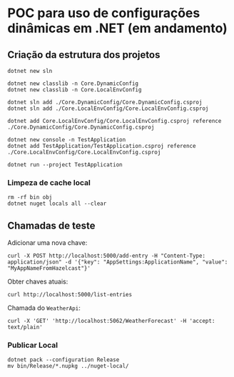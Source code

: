 # POC para uso de configurações dinâmicas em .NET (em andamento)

## Criação da estrutura dos projetos

```shell
dotnet new sln

dotnet new classlib -n Core.DynamicConfig
dotnet new classlib -n Core.LocalEnvConfig

dotnet sln add ./Core.DynamicConfig/Core.DynamicConfig.csproj
dotnet sln add ./Core.LocalEnvConfig/Core.LocalEnvConfig.csproj

dotnet add Core.LocalEnvConfig/Core.LocalEnvConfig.csproj reference ./Core.DynamicConfig/Core.DynamicConfig.csproj

dotnet new console -n TestApplication
dotnet add TestApplication/TestApplication.csproj reference ./Core.LocalEnvConfig/Core.LocalEnvConfig.csproj

dotnet run --project TestApplication
```

### Limpeza de cache local

```shell
rm -rf bin obj
dotnet nuget locals all --clear
```

## Chamadas de teste

Adicionar uma nova chave:

```shell
curl -X POST http://localhost:5000/add-entry -H "Content-Type: application/json" -d '{"key": "AppSettings:ApplicationName", "value": "MyAppNameFromHazelcast"}'
```

Obter chaves atuais:

```shell
curl http://localhost:5000/list-entries
```

Chamada do `WeatherApi`:

```shell
curl -X 'GET' 'http://localhost:5062/WeatherForecast' -H 'accept: text/plain'
```

### Publicar Local

```shell
dotnet pack --configuration Release
mv bin/Release/*.nupkg ../nuget-local/
```